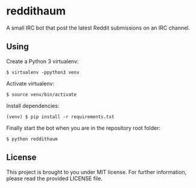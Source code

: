 # reddithaum

A small IRC bot that post the latest Reddit submissions on an IRC channel.

## Using

Create a Python 3 virtualenv:

    $ virtualenv -ppython3 venv

Activate virtualenv:

    $ source venv/bin/activate

Install dependencies:

    (venv) $ pip install -r requirements.txt

Finally start the bot when you are in the repository root folder:

    $ python reddithaum

## License

This project is brought to you under MIT license. For further information,
please read the provided LICENSE file.
